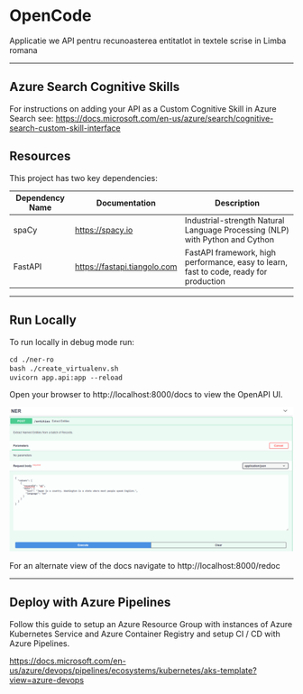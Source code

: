 # OpenCode

Applicatie we API pentru recunoasterea entitatlot in textele scrise in Limba romana

---

## Azure Search Cognitive Skills
For instructions on adding your API as a Custom Cognitive Skill in Azure Search see:
https://docs.microsoft.com/en-us/azure/search/cognitive-search-custom-skill-interface

## Resources
This project has two key dependencies:

| Dependency Name | Documentation                | Description                                                                            |
|-----------------|------------------------------|----------------------------------------------------------------------------------------|
| spaCy           | https://spacy.io             | Industrial-strength Natural Language Processing (NLP) with Python and Cython           |
| FastAPI         | https://fastapi.tiangolo.com | FastAPI framework, high performance, easy to learn, fast to code, ready for production |
---

## Run Locally
To run locally in debug mode run:

```
cd ./ner-ro
bash ./create_virtualenv.sh
uvicorn app.api:app --reload
```
Open your browser to http://localhost:8000/docs to view the OpenAPI UI.

![Open API Image](./images/cookiecutter-docs.png)


For an alternate view of the docs navigate to http://localhost:8000/redoc

---

## Deploy with Azure Pipelines
Follow this guide to setup an Azure Resource Group with instances of Azure Kubernetes Service and Azure Container Registry and setup CI / CD with Azure Pipelines.

https://docs.microsoft.com/en-us/azure/devops/pipelines/ecosystems/kubernetes/aks-template?view=azure-devops
